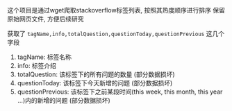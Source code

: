这个项目是通过wget爬取stackoverflow标签列表, 按照其热度顺序进行排序
保留原始网页文件, 方便后续研究

获取了 `tagName,info,totalQuestion,questionToday,questionPrevious` 这几个字段
1. tagName: 标签名称
2. info: 标签介绍
3. totalQuestion: 该标签下的所有问题的数量 (部分数据损坏)
4. questionToday: 该标签下今天新增的问题 (部分数据损坏)
5. questionPrevious: 该标签下之前某段时间(this week, this month, this year ...)内的新增的问题 (部分数据损坏)
